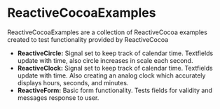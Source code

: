 ReactiveCocoaExamples
=========

ReactiveCocoaExamples are a collection of ReactiveCocoa examples created to test functionality provided by ReactiveCocoa

  - __ReactiveCircle:__ Signal set to keep track of calendar time.  Textfields update with time, also circle increases in scale each second.
  - __ReactiveClock:__ Signal set to keep track of calendar time.  Textfields update with time.  Also creating an analog clock which accurately displays hours, seconds, and minutes.
  - __ReactiveForm:__ Basic form functionality.  Tests fields for validity and messages response to user.

  